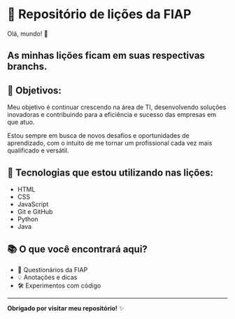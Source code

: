 # 🚀 Repositório de lições da FIAP
 
Olá, mundo! 👋
 
## As minhas lições ficam em suas respectivas branchs.

## 🚀 Objetivos:

Meu objetivo é continuar crescendo na área de TI, desenvolvendo soluções inovadoras e contribuindo para a eficiência e sucesso das empresas em que atuo.

Estou sempre em busca de novos desafios e oportunidades de aprendizado, com o intuito de me tornar um profissional cada vez mais qualificado e versátil.

## 🌱 Tecnologias que estou utilizando nas lições:
 
- HTML
- CSS
- JavaScript
- Git e GitHub
- Python
- Java


## 📚 O que você encontrará aqui?
 
- 📝 Questionários da FIAP
- 💡 Anotações e dicas
- 🛠️ Experimentos com código
 
---
 
**Obrigado por visitar meu repositório!** ✨
 
